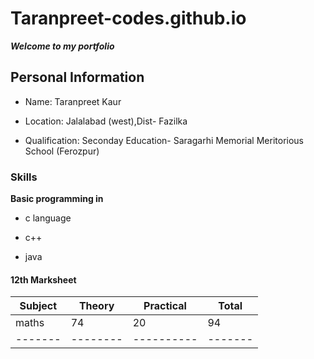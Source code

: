 # Taranpreet-codes.github.io

***Welcome to my portfolio***

## Personal Information

- Name: Taranpreet Kaur

- Location: Jalalabad (west),Dist- Fazilka

- Qualification: Seconday Education- Saragarhi Memorial Meritorious School (Ferozpur)

### Skills

**Basic programming in**

- c language

- c++

- java

#### 12th Marksheet
| Subject| Theory| Practical | Total |
|------- |--------|----------|-------|
|maths   |    74  |      20  |   94  |
| -------|--------|----------|-------|
